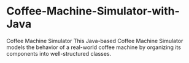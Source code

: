 # Coffee-Machine-Simulator-with-Java
Coffee Machine Simulator This Java-based Coffee Machine Simulator models the behavior of a real-world coffee machine by organizing its components into well-structured classes.
